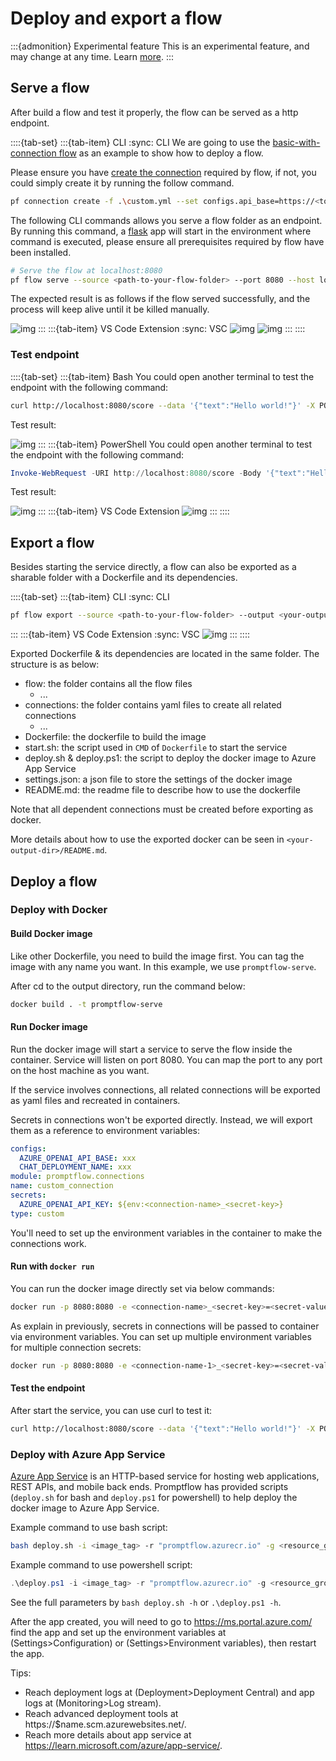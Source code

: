 # Deploy and export a flow

:::{admonition} Experimental feature
This is an experimental feature, and may change at any time. Learn [more](https://aka.ms/azuremlexperimental).
:::

## Serve a flow
After build a flow and test it properly, the flow can be served as a http endpoint.

::::{tab-set}
:::{tab-item} CLI
:sync: CLI
We are going to use the [basic-with-connection flow](https://github.com/microsoft/promptflow/tree/main/examples/flows/standard/basic-with-connection) as
an example to show how to deploy a flow.

Please ensure you have [create the connection](manage-connections.md#create-a-connection) required by flow, if not, you could simply create it by running the follow command.
```bash
pf connection create -f .\custom.yml --set configs.api_base=https://<to-be-replaced>.openai.azure.com/ secrets.api_key=<to-be-replaced>
```

The following CLI commands allows you serve a flow folder as an endpoint. By running this command, a [flask](https://flask.palletsprojects.com/en/) app will start in the environment where command is executed, please ensure all prerequisites required by flow have been installed.
```bash
# Serve the flow at localhost:8080
pf flow serve --source <path-to-your-flow-folder> --port 8080 --host localhost
```

The expected result is as follows if the flow served successfully, and the process will keep alive until it be killed manually.

![img](../media/how-to-guides/deploy_flow.png)
:::
:::{tab-item} VS Code Extension
:sync: VSC
![img](../media/how-to-guides/vscode_export.png)
![img](../media/how-to-guides/vscode_export_as_local_app.png)
:::
::::

### Test endpoint
::::{tab-set}
:::{tab-item} Bash
You could open another terminal to test the endpoint with the following command:
```bash
curl http://localhost:8080/score --data '{"text":"Hello world!"}' -X POST  -H "Content-Type: application/json"
```
Test result:

![img](../media/how-to-guides/test_endpoint_bash.png)
:::
:::{tab-item} PowerShell
You could open another terminal to test the endpoint with the following command:
```powershell
Invoke-WebRequest -URI http://localhost:8080/score -Body '{"text":"Hello world!"}' -Method POST  -ContentType "application/json"
```
Test result:

![img](../media/how-to-guides/test_endpoint.png)
:::
:::{tab-item} VS Code Extension
![img](../media/how-to-guides/vscode_start_local_app.png)
:::
::::

## Export a flow

Besides starting the service directly, a flow can also be exported as a sharable folder with a Dockerfile and its dependencies.

::::{tab-set}
:::{tab-item} CLI
:sync: CLI
```bash
pf flow export --source <path-to-your-flow-folder> --output <your-output-dir> --format docker
```
:::
:::{tab-item} VS Code Extension
:sync: VSC
![img](../media/how-to-guides/vscode_export_as_docker.png)
:::
::::

Exported Dockerfile & its dependencies are located in the same folder. The structure is as below:
- flow: the folder contains all the flow files
  - ...
- connections: the folder contains yaml files to create all related connections
  - ...
- Dockerfile: the dockerfile to build the image
- start.sh: the script used in `CMD` of `Dockerfile` to start the service
- deploy.sh & deploy.ps1: the script to deploy the docker image to Azure App Service
- settings.json: a json file to store the settings of the docker image
- README.md: the readme file to describe how to use the dockerfile

Note that all dependent connections must be created before exporting as docker.

More details about how to use the exported docker can be seen in `<your-output-dir>/README.md`. 

## Deploy a flow

### Deploy with Docker

#### Build Docker image

Like other Dockerfile, you need to build the image first. You can tag the image with any name you want. In this example, we use `promptflow-serve`.

After cd to the output directory, run the command below:

```bash
docker build . -t promptflow-serve
```

#### Run Docker image

Run the docker image will start a service to serve the flow inside the container. Service will listen on port 8080.
You can map the port to any port on the host machine as you want.

If the service involves connections, all related connections will be exported as yaml files and recreated in containers.

Secrets in connections won't be exported directly. Instead, we will export them as a reference to environment variables:

```yaml
configs:
  AZURE_OPENAI_API_BASE: xxx
  CHAT_DEPLOYMENT_NAME: xxx
module: promptflow.connections
name: custom_connection
secrets:
  AZURE_OPENAI_API_KEY: ${env:<connection-name>_<secret-key>}
type: custom
```

You'll need to set up the environment variables in the container to make the connections work.

#### Run with `docker run`

You can run the docker image directly set via below commands:

```bash
docker run -p 8080:8080 -e <connection-name>_<secret-key>=<secret-value> promptflow-serve
```

As explain in previously, secrets in connections will be passed to container via environment variables.
You can set up multiple environment variables for multiple connection secrets:

```bash
docker run -p 8080:8080 -e <connection-name-1>_<secret-key>=<secret-value-1> -e <connection-name-2>_<secret-key>=<secret-value-2> promptflow-serve
```

#### Test the endpoint
After start the service, you can use curl to test it:

```bash
curl http://localhost:8080/score --data '{"text":"Hello world!"}' -X POST  -H "Content-Type: application/json"
```

### Deploy with Azure App Service

[Azure App Service](https://learn.microsoft.com/azure/app-service/) is an HTTP-based service for hosting web applications, REST APIs, and mobile back ends.
Promptflow has provided scripts (`deploy.sh` for bash and `deploy.ps1` for powershell) to help deploy the docker image to Azure App Service.

Example command to use bash script:
```bash
bash deploy.sh -i <image_tag> -r "promptflow.azurecr.io" -g <resource_group>
```

Example command to use powershell script:
```powershell
.\deploy.ps1 -i <image_tag> -r "promptflow.azurecr.io" -g <resource_group>
```

See the full parameters by `bash deploy.sh -h` or `.\deploy.ps1 -h`.

After the app created, you will need to go to https://ms.portal.azure.com/ find the app and set up the environment variables
at (Settings>Configuration) or (Settings>Environment variables), then restart the app.

Tips:
- Reach deployment logs at (Deployment>Deployment Central) and app logs at (Monitoring>Log stream).
- Reach advanced deployment tools at https://$name.scm.azurewebsites.net/.
- Reach more details about app service at https://learn.microsoft.com/azure/app-service/.

